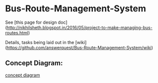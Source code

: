 # Bus-Route-Management-System

See [this page for design doc] (http://nikhilsheth.blogspot.in/2016/05/project-to-make-managing-bus-routes.html)

Details, tasks being laid out in the [wiki] (https://github.com/answerquest/Bus-Route-Management-System/wiki)

## Concept Diagram:
[concept diagram](http://i.imgur.com/Q4hmBHj.jpg)
